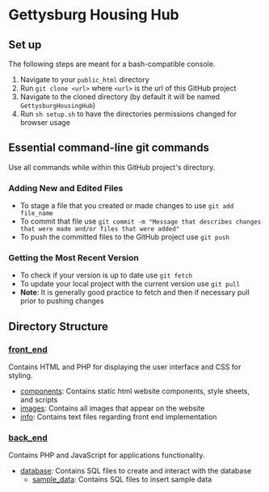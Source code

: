 # Gettysburg Housing Hub
## Set up
The following steps are meant for a bash-compatible console. 
1. Navigate to your `public_html` directory
2. Run `git clone <url>` where `<url>` is the url of this GitHub project
3. Navigate to the cloned directory (by default it will be named `GettysburgHousingHub`)
4. Run `sh setup.sh` to have the directories permissions changed for browser usage
## Essential command-line git commands
Use all commands while within this GitHub project's directory.
### Adding New and Edited Files
- To stage a file that you created or made changes to use `git add file_name`
- To commit that file use `git commit -m "Message that describes changes that were made and/or files that were added"`
- To push the committed files to the GitHub project use `git push`
### Getting the Most Recent Version 
- To check if your version is up to date use `git fetch`
- To update your local project with the current version use `git pull`
- **Note**: It is generally good practice to fetch and then if necessary pull prior to pushing changes
## Directory Structure
### [front_end](https://github.com/bersonconnor/GettysburgHousingHub/edit/main/front_end)
Contains HTML and PHP for displaying the user interface and CSS for styling.
- [components](https://github.com/bersonconnor/GettysburgHousingHub/edit/main/front_end/components): Contains static html website components, style sheets, and scripts
- [images](https://github.com/bersonconnor/GettysburgHousingHub/edit/main/front_end/images): Contains all images that appear on the website
- [info](https://github.com/bersonconnor/GettysburgHousingHub/edit/main/front_end/info): Contains text files regarding front end implementation
### [back_end](https://github.com/bersonconnor/GettysburgHousingHub/edit/main/back_end)
Contains PHP and JavaScript for applications functionality.
- [database](https://github.com/bersonconnor/GettysburgHousingHub/edit/main/back_end/database): Contains SQL files to create and interact with the database
  - [sample_data](https://github.com/bersonconnor/GettysburgHousingHub/edit/main/back_end/sample_data): Contains SQL files to insert sample data
